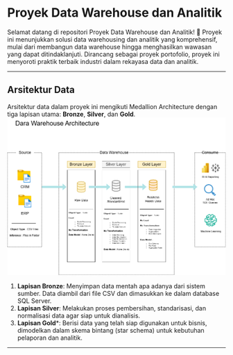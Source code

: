 # Proyek Data Warehouse dan Analitik

Selamat datang di repositori Proyek Data Warehouse dan Analitik! 🚀
Proyek ini menunjukkan solusi data warehousing dan analitik yang komprehensif, mulai dari membangun data warehouse hingga menghasilkan wawasan yang dapat ditindaklanjuti. Dirancang sebagai proyek portofolio, proyek ini menyoroti praktik terbaik industri dalam rekayasa data dan analitik.

---
## Arsitektur Data

Arsitektur data dalam proyek ini mengikuti Medallion Architecture dengan tiga lapisan utama: **Bronze**, **Silver**, dan **Gold**.
![Data Architecture](docs/dwh.drawio.png)

1. **Lapisan Bronze**: Menyimpan data mentah apa adanya dari sistem sumber. Data diambil dari file CSV dan dimasukkan ke dalam database SQL Server.
2. **Lapisan Silver**: Melakukan proses pembersihan, standarisasi, dan normalisasi data agar siap untuk dianalisis.
3. **Lapisan Gold***: Berisi data yang telah siap digunakan untuk bisnis, dimodelkan dalam skema bintang (star schema) untuk kebutuhan pelaporan dan analitik.

---

